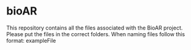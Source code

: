 # bioAR

This repository contains all the files associated with the BioAR project. Please put the files in the correct folders.
When naming files follow this format: exampleFile
